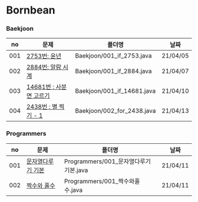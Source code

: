 # Bornbean

### Baekjoon

|no|문제|폴더명|날짜|
|------|--------------------------------------------------------------------------------|---------------|----------|
| 001 | [2753번: 윤년](https://www.acmicpc.net/problem/2753)                   | Baekjoon/001_if_2753.java | 21/04/05 |
| 002 | [2884번: 알람 시계](https://www.acmicpc.net/problem/2884)               | Baekjoon/001_if_2884.java | 21/04/07 |
| 003 | [14681번 : 사분면 고르기](https://www.acmicpc.net/problem/14681)        | Baekjoon/001_if_14681.java | 21/04/10 |
| 004 | [2438번 : 별 찍기 - 1](https://www.acmicpc.net/problem/2438)           | Baekjoon/002_for_2438.java | 21/04/13 |


### Programmers

|no|문제|폴더명|날짜|
|------|--------------------------------------------------------------------------------|---------------|----------|
| 001 | [문자열다루기 기본](https://programmers.co.kr/learn/courses/30/lessons/12918)   |  Programmers/001_문자열다루기기본.java   | 21/04/11 |
| 002 | [짝수와 홀수](https://programmers.co.kr/learn/courses/30/lessons/12937)         |  Programmers/001_짝수와홀수.java   | 21/04/11 |
